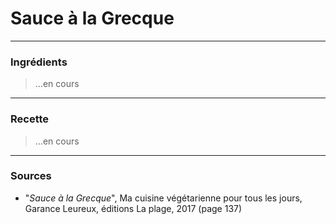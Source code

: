 # Sauce à la Grecque

---

### Ingrédients

> ...en cours

---

### Recette

> ...en cours

---

### Sources

* "*Sauce à la Grecque*", Ma cuisine végétarienne pour tous les jours, Garance Leureux, éditions La plage, 2017 (page 137)
